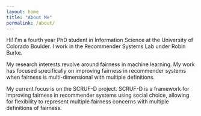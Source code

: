 ```yaml
---
layout: home
title: "About Me"
permalink: /about/
---
```


Hi! I'm a fourth year PhD student in Information Science at the University of Colorado Boulder. I work in the Recommender Systems Lab under Robin Burke.

My research interests revolve around fairness in machine learning. My work has focused specifically on improving fairness in recommender systems when fairness is multi-dimensional with multiple definitions.

My current focus is on the SCRUF-D project. SCRUF-D is a framework for improving fairness in recommender systems using social choice, allowing for flexibility to represent multiple fairness concerns with multiple definitions of fairness.

